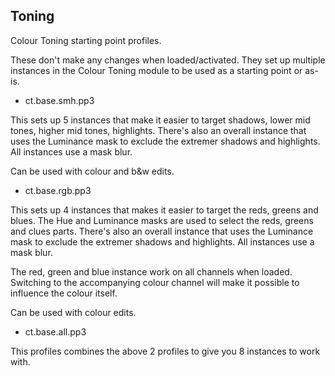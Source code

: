 ## Toning

Colour Toning starting point profiles.

These don't make any changes when loaded/activated. They set up multiple instances in the Colour Toning module to be used as a starting point or as-is.

* ct.base.smh.pp3

This sets up 5 instances that make it easier to target shadows, lower mid tones, higher mid tones, highlights. There's also an overall instance that uses the Luminance mask to exclude the extremer shadows and highlights. All instances use a mask blur.

Can be used with colour and b&w edits.

* ct.base.rgb.pp3

This sets up 4 instances that makes it easier to target the reds, greens and blues. The Hue and Luminance masks are used to select the reds, greens and clues parts. There's also an overall instance that uses the Luminance mask to exclude the extremer shadows and highlights. All instances use a mask blur.

The red, green and blue instance work on all channels when loaded. Switching to the accompanying colour channel will make it possible to influence the colour itself.

Can be used with colour edits.

* ct.base.all.pp3

This profiles combines the above 2 profiles to give you 8 instances to work with.

